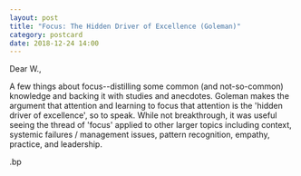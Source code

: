 ```yaml
---
layout: post
title: "Focus: The Hidden Driver of Excellence (Goleman)"
category: postcard
date: 2018-12-24 14:00
---
```


Dear W.,

A few things about focus--distilling some common (and not-so-common) knowledge and backing it with studies and anecdotes. Goleman makes the argument that attention and learning to focus that attention is the 'hidden driver of excellence', so to speak. While not breakthrough, it was useful seeing the thread of 'focus' applied to other larger topics including context, systemic failures / management issues, pattern recognition, empathy, practice, and leadership.

.bp
